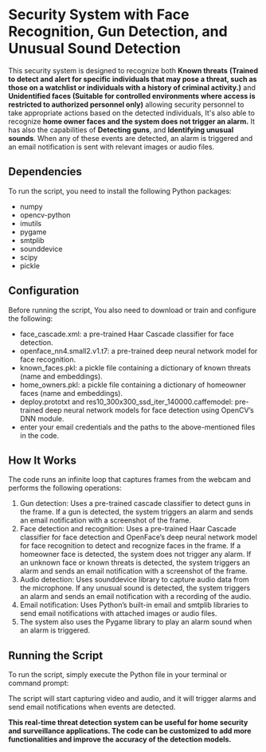 # Security System with Face Recognition, Gun Detection, and Unusual Sound Detection
This security system is designed to recognize both **Known threats** **(Trained to detect and alert for specific individuals that may pose a threat, such as those on a watchlist or individuals with a history of criminal activity.)** and **Unidentified faces (Suitable for controlled environments where access is restricted to authorized personnel only)** allowing security personnel to take appropriate actions based on the detected individuals, It's also able to recognize **home owner faces and the system does not trigger an alarm.** It has also the capabilities of **Detecting guns**, and **Identifying unusual sounds**. When any of these events are detected, an alarm is triggered and an email notification is sent with relevant images or audio files.

<h2>Dependencies</h2>
<p>To run the script, you need to install the following Python packages:</p>
<ul>
  <li>numpy</li>
  <li>opencv-python</li>
  <li>imutils</li>
  <li>pygame</li>
  <li>smtplib</li>
  <li>sounddevice</li>
  <li>scipy</li>
  <li>pickle</li>
</ul>

<h2>Configuration</h2>
<p>Before running the script, You also need to download or train and configure the following:</p>
<ul>
  <li>face_cascade.xml: a pre-trained Haar Cascade classifier for face detection.</li>
  <li>openface_nn4.small2.v1.t7: a pre-trained deep neural network model for face recognition.</li>
  <li> known_faces.pkl: a pickle file containing a dictionary of known threats (name and embeddings).</li>
  <li>home_owners.pkl: a pickle file containing a dictionary of homeowner faces (name and embeddings).</li>
  <li>deploy.prototxt and res10_300x300_ssd_iter_140000.caffemodel: pre-trained deep neural network models for face detection using OpenCV’s DNN module.</li>
  <li>enter your email credentials and the paths to the above-mentioned files in the code.</li>
</ul>

<h2>How It Works</h2>
<p>The code runs an infinite loop that captures frames from the webcam and performs the following operations:</p>
<ol>
  <li>Gun detection: Uses a pre-trained cascade classifier to detect guns in the frame. If a gun is detected, the system triggers an alarm and sends an email notification with a screenshot of the frame.</li>
  <li>Face detection and recognition: Uses a pre-trained Haar Cascade classifier for face detection and OpenFace’s deep neural network model for face recognition to detect and recognize faces in the frame. If a homeowner face is detected, the system does not trigger any alarm. If an unknown face or known threats is detected, the system triggers an alarm and sends an email notification with a screenshot of the frame.</li>
  <li>Audio detection: Uses sounddevice library to capture audio data from the microphone. If any unusual sound is detected, the system triggers an alarm and sends an email notification with a recording of the audio.</li>
  <li>Email notification: Uses Python’s built-in email and smtplib libraries to send email notifications with attached images or audio files.</li>
  <li>The system also uses the Pygame library to play an alarm sound when an alarm is triggered.</li>
</ol>
  
 <h2>Running the Script</h2>
 <p>To run the script, simply execute the Python file in your terminal or command prompt:</p>
<p>The script will start capturing video and audio, and it will trigger alarms and send email notifications when events are detected.</p>

**This real-time threat detection system can be useful for home security and surveillance applications. The code can be customized to add more functionalities and improve the accuracy of the detection models.**
 
